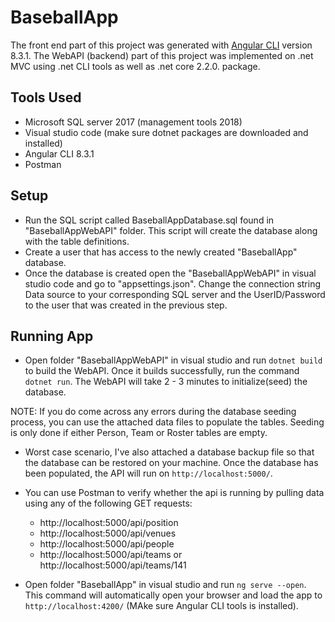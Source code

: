 # BaseballApp

The front end part of this project was generated with [Angular CLI](https://github.com/angular/angular-cli) version 8.3.1.
The WebAPI (backend) part of this project was implemented on .net MVC using .net CLI tools as well as .net core 2.2.0. package.

## Tools Used
- Microsoft SQL server 2017 (management tools 2018)
- Visual studio code (make sure dotnet packages are downloaded and installed)
- Angular CLI 8.3.1
- Postman

## Setup
- Run the SQL script called BaseballAppDatabase.sql found in "BaseballAppWebAPI" folder. This script will create the database
   along with the table definitions. 
- Create a user that has access to the newly created "BaseballApp" database.
- Once the database is created open the "BaseballAppWebAPI" in visual studio code and go to "appsettings.json". Change the connection string Data source to your corresponding SQL server and the UserID/Password to the user that was created in the previous step.

## Running App

- Open folder "BaseballAppWebAPI" in visual studio and run `dotnet build` to build the WebAPI.
Once it builds successfully, run the command `dotnet run`. The WebAPI will take 2 - 3 minutes to initialize(seed) the database.

NOTE: If you do come across any errors during the database seeding process, you can use the attached data files to populate the tables. Seeding is only done if either Person, Team or Roster tables are empty.

- Worst case scenario, I've also attached a database backup file so that the database can be restored on your machine.
Once the database has been populated, the API will run on `http://localhost:5000/`. 

- You can use Postman to verify whether the api is running by pulling data using any of the following GET requests:

   - http://localhost:5000/api/position
   - http://localhost:5000/api/venues
   - http://localhost:5000/api/people
   - http://localhost:5000/api/teams   or  http://localhost:5000/api/teams/141
   

- Open folder "BaseballApp" in visual studio and run `ng serve --open`. This command will automatically open your browser and load the app to `http://localhost:4200/` (MAke sure Angular CLI tools is installed).
